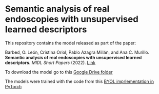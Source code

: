 # Semantic analysis of real endoscopies with unsupervised learned descriptors
This repository contains the model released as part of the paper: 

Barbed, O. León, Cristina Oriol, Pablo Azagra Millán, and Ana C. Murillo. **Semantic analysis of real endoscopies with unsupervised learned descriptors.** *MIDL Short Papers* (2022). [Link](https://openreview.net/forum?id=aQchDrGRkM-)

To download the model go to this [Google Drive folder](https://drive.google.com/drive/folders/1r-aOUzP13lx8KRCXtYIP_b6BH2APT7-f?usp=sharing)

The models were trained with the code from this [BYOL imprlementation in PyTorch](https://github.com/sthalles/PyTorch-BYOL)
